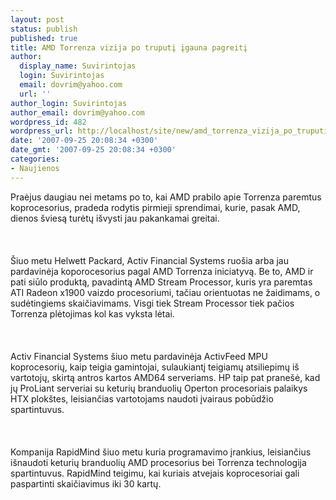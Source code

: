 ```yaml
---
layout: post
status: publish
published: true
title: AMD Torrenza vizija po truputį įgauna pagreitį
author:
  display_name: Suvirintojas
  login: Suvirintojas
  email: dovrim@yahoo.com
  url: ''
author_login: Suvirintojas
author_email: dovrim@yahoo.com
wordpress_id: 482
wordpress_url: http://localhost/site/new/amd_torrenza_vizija_po_truputi_igauna_pagreiti/
date: '2007-09-25 20:08:34 +0300'
date_gmt: '2007-09-25 20:08:34 +0300'
categories:
- Naujienos
---
```

<p>Praėjus daugiau nei metams po to, kai AMD prabilo apie Torrenza paremtus koprocesorius, pradeda rodytis pirmieji sprendimai, kurie, pasak AMD, dienos šviesą turėtų išvysti jau pakankamai greitai.<br />
<br><br />
<br>Šiuo metu Helwett Packard, Activ Financial Systems ruošia arba jau pardavinėja koporocesorius pagal AMD Torrenza iniciatyvą. Be to, AMD ir pati siūlo produktą, pavadintą AMD Stream Processor, kuris yra paremtas ATI Radeon x1900 vaizdo procesoriumi, tačiau orientuotas ne žaidimams, o sudėtingiems skaičiavimams. Visgi tiek Stream Processor tiek pačios Torrenza plėtojimas kol kas vyksta lėtai.<br />
<br><br />
<br>Activ Financial Systems šiuo metu pardavinėja ActivFeed MPU koprocesorių, kaip teigia gamintojai, sulaukiantį teigiamų atsiliepimų iš vartotojų, skirtą antros kartos AMD64 serveriams. HP taip pat pranešė, kad jų ProLiant serveriai su keturių branduolių Operton procesoriais palaikys HTX plokštes, leisiančias vartotojams naudoti įvairaus pobūdžio spartintuvus.<br />
<br><br />
<br>Kompanija RapidMind šiuo metu kuria programavimo įrankius, leisiančius išnaudoti keturių branduolių AMD procesorius bei Torrenza technologija spartintuvus. RapidMind teigimu, kai kuriais atvejais koprocesoriai gali paspartinti skaičiavimus iki 30 kartų.</p>
